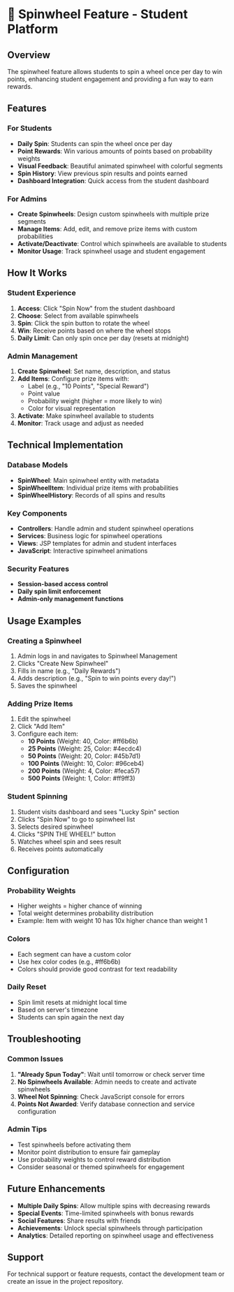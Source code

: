 # 🎯 Spinwheel Feature - Student Platform

## Overview
The spinwheel feature allows students to spin a wheel once per day to win points, enhancing student engagement and providing a fun way to earn rewards.

## Features

### For Students
- **Daily Spin**: Students can spin the wheel once per day
- **Point Rewards**: Win various amounts of points based on probability weights
- **Visual Feedback**: Beautiful animated spinwheel with colorful segments
- **Spin History**: View previous spin results and points earned
- **Dashboard Integration**: Quick access from the student dashboard

### For Admins
- **Create Spinwheels**: Design custom spinwheels with multiple prize segments
- **Manage Items**: Add, edit, and remove prize items with custom probabilities
- **Activate/Deactivate**: Control which spinwheels are available to students
- **Monitor Usage**: Track spinwheel usage and student engagement

## How It Works

### Student Experience
1. **Access**: Click "Spin Now" from the student dashboard
2. **Choose**: Select from available spinwheels
3. **Spin**: Click the spin button to rotate the wheel
4. **Win**: Receive points based on where the wheel stops
5. **Daily Limit**: Can only spin once per day (resets at midnight)

### Admin Management
1. **Create Spinwheel**: Set name, description, and status
2. **Add Items**: Configure prize items with:
   - Label (e.g., "10 Points", "Special Reward")
   - Point value
   - Probability weight (higher = more likely to win)
   - Color for visual representation
3. **Activate**: Make spinwheel available to students
4. **Monitor**: Track usage and adjust as needed

## Technical Implementation

### Database Models
- **SpinWheel**: Main spinwheel entity with metadata
- **SpinWheelItem**: Individual prize items with probabilities
- **SpinWheelHistory**: Records of all spins and results

### Key Components
- **Controllers**: Handle admin and student spinwheel operations
- **Services**: Business logic for spinwheel operations
- **Views**: JSP templates for admin and student interfaces
- **JavaScript**: Interactive spinwheel animations

### Security Features
- **Session-based access control**
- **Daily spin limit enforcement**
- **Admin-only management functions**

## Usage Examples

### Creating a Spinwheel
1. Admin logs in and navigates to Spinwheel Management
2. Clicks "Create New Spinwheel"
3. Fills in name (e.g., "Daily Rewards")
4. Adds description (e.g., "Spin to win points every day!")
5. Saves the spinwheel

### Adding Prize Items
1. Edit the spinwheel
2. Click "Add Item"
3. Configure each item:
   - **10 Points** (Weight: 40, Color: #ff6b6b)
   - **25 Points** (Weight: 25, Color: #4ecdc4)
   - **50 Points** (Weight: 20, Color: #45b7d1)
   - **100 Points** (Weight: 10, Color: #96ceb4)
   - **200 Points** (Weight: 4, Color: #feca57)
   - **500 Points** (Weight: 1, Color: #ff9ff3)

### Student Spinning
1. Student visits dashboard and sees "Lucky Spin" section
2. Clicks "Spin Now" to go to spinwheel list
3. Selects desired spinwheel
4. Clicks "SPIN THE WHEEL!" button
5. Watches wheel spin and sees result
6. Receives points automatically

## Configuration

### Probability Weights
- Higher weights = higher chance of winning
- Total weight determines probability distribution
- Example: Item with weight 10 has 10x higher chance than weight 1

### Colors
- Each segment can have a custom color
- Use hex color codes (e.g., #ff6b6b)
- Colors should provide good contrast for text readability

### Daily Reset
- Spin limit resets at midnight local time
- Based on server's timezone
- Students can spin again the next day

## Troubleshooting

### Common Issues
1. **"Already Spun Today"**: Wait until tomorrow or check server time
2. **No Spinwheels Available**: Admin needs to create and activate spinwheels
3. **Wheel Not Spinning**: Check JavaScript console for errors
4. **Points Not Awarded**: Verify database connection and service configuration

### Admin Tips
- Test spinwheels before activating them
- Monitor point distribution to ensure fair gameplay
- Use probability weights to control reward distribution
- Consider seasonal or themed spinwheels for engagement

## Future Enhancements
- **Multiple Daily Spins**: Allow multiple spins with decreasing rewards
- **Special Events**: Time-limited spinwheels with bonus rewards
- **Social Features**: Share results with friends
- **Achievements**: Unlock special spinwheels through participation
- **Analytics**: Detailed reporting on spinwheel usage and effectiveness

## Support
For technical support or feature requests, contact the development team or create an issue in the project repository.
